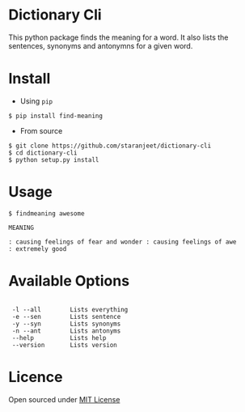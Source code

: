 Dictionary Cli
===============

This python package finds the meaning for a word. It also lists the sentences,
synonyms and antonymns for a given word.

Install
=======

* Using `pip`
```
$ pip install find-meaning
```

* From source

```
$ git clone https://github.com/staranjeet/dictionary-cli
$ cd dictionary-cli
$ python setup.py install
```

Usage
=====

```
$ findmeaning awesome

MEANING

: causing feelings of fear and wonder : causing feelings of awe
: extremely good

```

Available Options
=================

```

 -l --all        Lists everything
 -e --sen        Lists sentence
 -y --syn        Lists synonyms
 -n --ant        Lists antonyms
 --help 		 Lists help
 --version       Lists version

```

Licence
====
Open sourced under [MIT License](LICENSE.txt)
